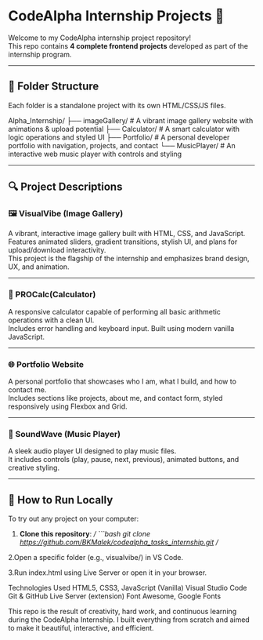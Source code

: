# CodeAlpha Internship Projects 🚀

Welcome to my CodeAlpha internship project repository!  
This repo contains **4 complete frontend projects** developed as part of the internship program.

---

## 📁 Folder Structure

Each folder is a standalone project with its own HTML/CSS/JS files.

Alpha_Internship/
├── imageGallery/ # A vibrant image gallery website with animations & upload potential
├── Calculator/ # A smart calculator with logic operations and styled UI
├── Portfolio/ # A personal developer portfolio with navigation, projects, and contact
└── MusicPlayer/ # An interactive web music player with controls and styling



---

## 🔍 Project Descriptions

### 🖼️ VisualVibe (Image Gallery)
A vibrant, interactive image gallery built with HTML, CSS, and JavaScript.  
Features animated sliders, gradient transitions, stylish UI, and plans for upload/download interactivity.  
This project is the flagship of the internship and emphasizes brand design, UX, and animation.

---

### 🧮 PROCalc(Calculator)
A responsive calculator capable of performing all basic arithmetic operations with a clean UI.  
Includes error handling and keyboard input. Built using modern vanilla JavaScript.

---

### 🌐 Portfolio Website
A personal portfolio that showcases who I am, what I build, and how to contact me.  
Includes sections like projects, about me, and contact form, styled responsively using Flexbox and Grid.

---

### 🎵 SoundWave (Music Player)
A sleek audio player UI designed to play music files.  
It includes controls (play, pause, next, previous), animated buttons, and creative styling.

---

## 🚀 How to Run Locally

To try out any project on your computer:

1. **Clone this repository**:
*/ ```bash
    git clone https://github.com/BKMalek/codealpha_tasks_internship.git /*

2.Open a specific folder (e.g., visualvibe/) in VS Code.

3.Run index.html using Live Server or open it in your browser.

Technologies Used
HTML5, CSS3, JavaScript (Vanilla)
Visual Studio Code
Git & GitHub
Live Server (extension)
Font Awesome, Google Fonts

This repo is the result of creativity, hard work, and continuous learning during the CodeAlpha Internship.
I built everything from scratch and aimed to make it beautiful, interactive, and efficient.
